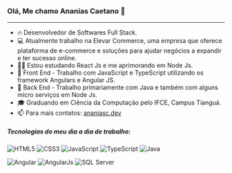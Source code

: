 ### Olá, Me chamo Ananias Caetano 👋

---

- 🔥 Desenvolvedor de Softwares Full Stack.
- 💻 Atualmente trabalho na Elevar Commerce, uma empresa que oferece plataforma de e-commerce e soluções para ajudar negócios a expandir e ter sucesso online.
- 👨‍💻 Estou estudando React Js e me aprimorando em Node Js.
- 💬 Front End - Trabalho com JavaScript e TypeScript utilizando os framework Angulars e Angular JS.
- :muscle: Back End - Trabalho primariamente com Java e também com alguns micro serviços em Node Js.
- 🎓 Graduando em Ciência da Computação pelo IFCE, Campus Tianguá.
- 📫 Para mais contatos: [ananiasc.dev](https://ananiasc.dev)

##### Tecnologias do meu dia a dia de trabalho:

![HTML5](https://img.shields.io/badge/HTML5-E34F26?style=for-the-badge&logo=html5&logoColor=white) ![CSS3](https://img.shields.io/badge/CSS3-1572B6?style=for-the-badge&logo=css3&logoColor=white) ![JavaScript](https://img.shields.io/badge/JavaScript-323330?style=for-the-badge&logo=javascript&logoColor=F7DF1E) ![TypeScript](https://img.shields.io/badge/TypeScript-007ACC?style=for-the-badge&logo=typescript&logoColor=white) ![Java](https://img.shields.io/badge/Java-ED8B00?style=for-the-badge&logo=java&logoColor=white)

![Angular](https://img.shields.io/badge/Angular-DD0031?style=for-the-badge&logo=angular&logoColor=white) ![AngularJs](https://img.shields.io/badge/AngularJS-E23237?style=for-the-badge&logo=angularjs&logoColor=white) ![SQL Server](https://img.shields.io/badge/Microsoft%20SQL%20Server-CC2927?style=for-the-badge&logo=microsoft%20sql%20server&logoColor=white)
